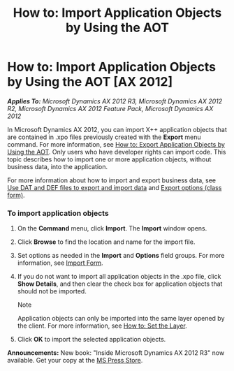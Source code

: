 ﻿---
title: 'How to: Import Application Objects by Using the AOT'
TOCTitle: 'How to: Import Application Objects by Using the AOT'
ms:assetid: aca27fe1-7e3a-43b7-b0a3-7db2c9bf71d4
ms:mtpsurl: https://msdn.microsoft.com/en-us/library/Aa854197(v=AX.60)
ms:contentKeyID: 35249712
ms.date: 05/18/2015
mtps_version: v=AX.60
---

# How to: Import Application Objects by Using the AOT [AX 2012]


_**Applies To:** Microsoft Dynamics AX 2012 R3, Microsoft Dynamics AX 2012 R2, Microsoft Dynamics AX 2012 Feature Pack, Microsoft Dynamics AX 2012_

In Microsoft Dynamics AX 2012, you can import X++ application objects that are contained in .xpo files previously created with the **Export** menu command. For more information, see [How to: Export Application Objects by Using the AOT](how-to-export-application-objects-by-using-the-aot.md). Only users who have developer rights can import code. This topic describes how to import one or more application objects, without business data, into the application.

For more information about how to import and export business data, see [Use DAT and DEF files to export and import data](https://msdn.microsoft.com/en-us/library/gg731814\(v=ax.60\)) and [Export options (class form)](https://msdn.microsoft.com/en-us/library/aa571790\(v=ax.60\)).

### To import application objects

1.  On the **Command** menu, click **Import**. The **Import** window opens.

2.  Click **Browse** to find the location and name for the import file.

3.  Set options as needed in the **Import** and **Options** field groups. For more information, see [Import Form](https://msdn.microsoft.com/en-us/library/aa575673\(v=ax.60\)).

4.  If you do not want to import all application objects in the .xpo file, click **Show Details**, and then clear the check box for application objects that should not be imported.
    

    > [!NOTE]
    > <P>Application objects can only be imported into the same layer opened by the client. For more information, see <A href="how-to-set-the-layer.md">How to: Set the Layer</A>.</P>



5.  Click **OK** to import the selected application objects.

  
**Announcements:** New book: "Inside Microsoft Dynamics AX 2012 R3" now available. Get your copy at the [MS Press Store](https://www.microsoftpressstore.com/store/inside-microsoft-dynamics-ax-2012-r3-9780735685109).

